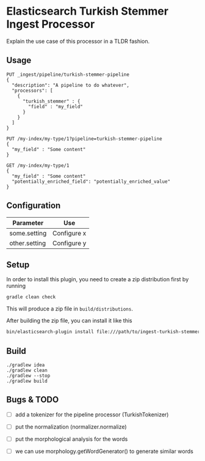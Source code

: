 # Elasticsearch Turkish Stemmer Ingest Processor

Explain the use case of this processor in a TLDR fashion.

## Usage


```
PUT _ingest/pipeline/turkish-stemmer-pipeline
{
  "description": "A pipeline to do whatever",
  "processors": [
    {
      "turkish_stemmer" : {
        "field" : "my_field"
      }
    }
  ]
}

PUT /my-index/my-type/1?pipeline=turkish-stemmer-pipeline
{
  "my_field" : "Some content"
}

GET /my-index/my-type/1
{
  "my_field" : "Some content"
  "potentially_enriched_field": "potentially_enriched_value"
}
```

## Configuration

| Parameter | Use |
| --- | --- |
| some.setting   | Configure x |
| other.setting  | Configure y |

## Setup

In order to install this plugin, you need to create a zip distribution first by running

```bash
gradle clean check
```

This will produce a zip file in `build/distributions`.

After building the zip file, you can install it like this

```bash
bin/elasticsearch-plugin install file:///path/to/ingest-turkish-stemmer/build/distribution/ingest-turkish-stemmer-0.0.1-SNAPSHOT.zip
```

## Build

```
./gradlew idea
./gradlew clean
./gradlew --stop
./gradlew build
```

## Bugs & TODO

* [ ] add a tokenizer for the pipeline processor (TurkishTokenizer)
* [ ] put the normalization (normalizer.normalize)
* [ ] put the morphological analysis for the words
* [ ] we can use morphology.getWordGenerator() to generate similar words


